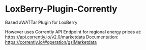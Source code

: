 # LoxBerry-Plugin-Corrently
Based aWATTar Plugin for LoxBerry

However uses Corrently API Endpoint for regional energy prices at: https://api.corrently.io/v2.0/marketdata
Documentation: https://corrently.io/#operation/gsiMarketdata
